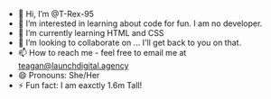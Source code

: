- 👋 Hi, I’m @T-Rex-95
- 👀 I’m interested in learning about code for fun. I am no developer.
- 🌱 I’m currently learning HTML and CSS
- 💞️ I’m looking to collaborate on ... I'll get back to you on that. 
- 📫 How to reach me - feel free to email me at teagan@launchdigital.agency
- 😄 Pronouns: She/Her
- ⚡ Fun fact: I am eaxctly 1.6m Tall!

<!---
T-Rex-95/T-Rex-95 is a ✨ special ✨ repository because its `README.md` (this file) appears on your GitHub profile.
You can click the Preview link to take a look at your changes.
--->
